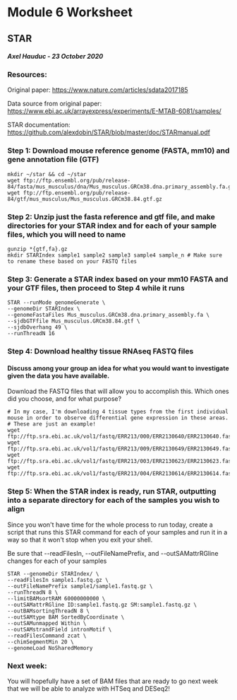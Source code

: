 # Module 6 Worksheet
## STAR
#### *Axel Hauduc - 23 October 2020*

### Resources:
Original paper: https://www.nature.com/articles/sdata2017185

Data source from original paper: https://www.ebi.ac.uk/arrayexpress/experiments/E-MTAB-6081/samples/

STAR documentation: https://github.com/alexdobin/STAR/blob/master/doc/STARmanual.pdf

### Step 1: Download mouse reference genome (FASTA, mm10) and gene annotation file (GTF)
```
mkdir ~/star && cd ~/star
wget ftp://ftp.ensembl.org/pub/release-84/fasta/mus_musculus/dna/Mus_musculus.GRCm38.dna.primary_assembly.fa.gz
wget ftp://ftp.ensembl.org/pub/release-84/gtf/mus_musculus/Mus_musculus.GRCm38.84.gtf.gz
```

### Step 2: Unzip just the fasta reference and gtf file, and make directories for your STAR index and for each of your sample files, which you will need to name
```
gunzip *{gtf,fa}.gz
mkdir STARIndex sample1 sample2 sample3 sample4 sample_n # Make sure to rename these based on your FASTQ files
```

### Step 3: Generate a STAR index based on your mm10 FASTA and your GTF files, **then proceed to Step 4 while it runs**
```
STAR --runMode genomeGenerate \
--genomeDir STARIndex \
--genomeFastaFiles Mus_musculus.GRCm38.dna.primary_assembly.fa \
--sjdbGTFfile Mus_musculus.GRCm38.84.gtf \
--sjdbOverhang 49 \
--runThreadN 16
```

### Step 4: Download healthy tissue RNAseq FASTQ files
#### Discuss among your group an idea for what you would want to investigate given the data you have available.
Download the FASTQ files that will allow you to accomplish this. Which ones did you choose, and for what purpose?
```
# In my case, I'm downloading 4 tissue types from the first individual mouse in order to observe differential gene expression in these areas.
# These are just an example! 
wget ftp://ftp.sra.ebi.ac.uk/vol1/fastq/ERR213/000/ERR2130640/ERR2130640.fastq.gz
wget ftp://ftp.sra.ebi.ac.uk/vol1/fastq/ERR213/009/ERR2130649/ERR2130649.fastq.gz
wget ftp://ftp.sra.ebi.ac.uk/vol1/fastq/ERR213/003/ERR2130623/ERR2130623.fastq.gz
wget ftp://ftp.sra.ebi.ac.uk/vol1/fastq/ERR213/004/ERR2130614/ERR2130614.fastq.gz
```

### Step 5: When the STAR index is ready, run STAR, outputting into a separate directory for each of the samples you wish to align
Since you won't have time for the whole process to run today, create a script that runs this STAR command for each of your samples and run it in a way so that it won't stop when you exit your shell.

Be sure that --readFilesIn, --outFileNamePrefix, and --outSAMattrRGline changes for each of your samples
```
STAR --genomeDir STARIndex/ \
--readFilesIn sample1.fastq.gz \
--outFileNamePrefix sample1/sample1.fastq.gz \
--runThreadN 8 \
--limitBAMsortRAM 60000000000 \
--outSAMattrRGline ID:sample1.fastq.gz SM:sample1.fastq.gz \
--outBAMsortingThreadN 8 \
--outSAMtype BAM SortedByCoordinate \
--outSAMunmapped Within \
--outSAMstrandField intronMotif \
--readFilesCommand zcat \
--chimSegmentMin 20 \
--genomeLoad NoSharedMemory
```

### Next week:
You will hopefully have a set of BAM files that are ready to go next week that we will be able to analyze with HTSeq and DESeq2!

